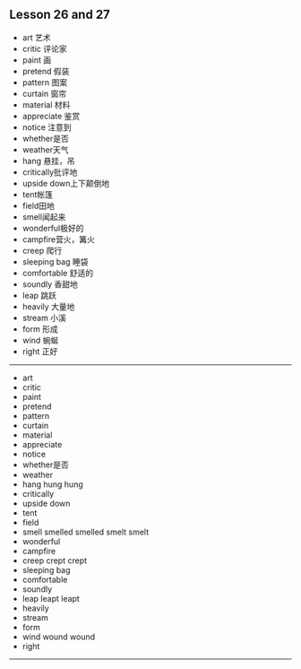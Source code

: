 Lesson 26 and 27
---
- art 艺术
- critic 评论家
- paint 画
- pretend 假装
- pattern 图案
- curtain 窗帘
- material 材料
- appreciate 鉴赏
- notice 注意到
- whether是否
- weather天气
- hang 悬挂，吊
- critically批评地
- upside down上下颠倒地
- tent帐篷
- field田地
- smell闻起来
- wonderful极好的
- campfire营火，篝火
- creep 爬行
- sleeping bag 睡袋
- comfortable 舒适的
- soundly 香甜地
- leap 跳跃
- heavily 大量地
- stream 小溪
- form 形成
- wind 蜿蜒
- right 正好
---

- art
- critic
- paint 
- pretend
- pattern
- curtain
- material
- appreciate
- notice
- whether是否
- weather
- hang hung hung
- critically 
- upside down 
- tent 
- field 
- smell smelled smelled smelt smelt
- wonderful  
- campfire 
- creep crept crept
- sleeping bag 
- comfortable 
- soundly 
- leap leapt leapt
- heavily 
- stream 
- form 
- wind wound wound 
- right
---